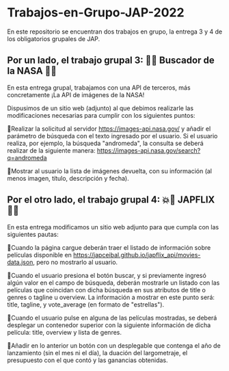 # Trabajos-en-Grupo-JAP-2022

En este repositorio se encuentran dos trabajos en grupo, la entrega 3 y 4 de los obligatorios grupales de JAP.


## Por un lado, el trabajo grupal 3: 🌌🚀 Buscador de la NASA 🚀🌌 ##


En esta entrega grupal, trabajamos con una API de terceros, más concretamente ¡La API de imágenes de la NASA! 

Dispusimos de un sitio web (adjunto) al que debimos realizarle las modificaciones necesarias para cumplir con los siguientes puntos:

🔷Realizar la solicitud al servidor https://images-api.nasa.gov/ y añadir el parámetro de búsqueda con el texto ingresado por el usuario. Si el usuario realiza, por ejemplo, la búsqueda "andromeda", la consulta se deberá realizar de la siguiente manera: https://images-api.nasa.gov/search?q=andromeda

🔷Mostrar al usuario la lista de imágenes devuelta, con su información (al menos imagen, título, descripción y fecha).



## Por el otro lado, el trabajo grupal 4: 💥🎥 JAPFLIX 🎥💥 ##


En esta entrega modificamos un sitio web adjunto para que cumpla con las siguientes pautas:


🔸Cuando la página cargue deberán traer el listado de información sobre películas disponible en https://japceibal.github.io/japflix_api/movies-data.json, pero no mostrarlo al usuario.

🔸Cuando el usuario presiona el botón buscar, y si previamente ingresó algún valor en el campo de búsqueda, deberán mostrarle un listado con las películas que coincidan con dicha búsqueda en sus atributos de title o genres o tagline u overview. La información a mostrar en este punto será: title, tagline, y vote_average (en formato de "estrellas").

🔸Cuando el usuario pulse en alguna de las películas mostradas, se deberá desplegar un contenedor superior con la siguiente información de dicha película: title, overview y lista de genres.

🔸Añadir en lo anterior un botón con un desplegable que contenga el año de lanzamiento (sin el mes ni el día), la duación del largometraje, el presupuesto con el que contó y las ganancias obtenidas.
